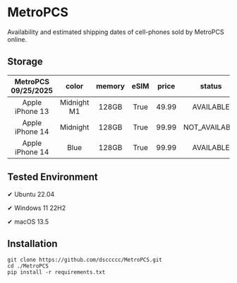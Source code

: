 # MetroPCS
Availability and estimated shipping dates of cell-phones sold by MetroPCS online.
## Storage
|MetroPCS 09/25/2025|color|memory|eSIM|price|status|shipping from|shipping to|
|:--:|:--:|:--:|:--:|:--:|:--:|:--:|:--:|
|Apple iPhone 13|Midnight M1|128GB|True|49.99|AVAILABLE|09/25/2025|10/01/2025|
|Apple iPhone 14|Midnight|128GB|True|99.99|NOT_AVAILABLE|10/02/2025|10/08/2025|
|Apple iPhone 14|Blue|128GB|True|99.99|AVAILABLE|09/25/2025|10/01/2025|

## Tested Environment
✔ Ubuntu 22.04

✔ Windows 11 22H2

✔ macOS 13.5
## Installation
```
git clone https://github.com/dsccccc/MetroPCS.git
cd ./MetroPCS
pip install -r requirements.txt
```
